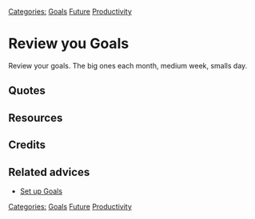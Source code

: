 [Categories:](../Categories/index.md) [Goals](../Categories/Goals.md) [Future](../Categories/Future.md) [Productivity](../Categories/Productivity.md)
# Review you Goals

Review your goals. The big ones each month, medium week, smalls day.

## Quotes

## Resources

## Credits

## Related advices

- [Set up Goals](../Set%20up%20Goals)

[Categories:](../Categories/index.md) [Goals](../Categories/Goals.md) [Future](../Categories/Future.md) [Productivity](../Categories/Productivity.md)